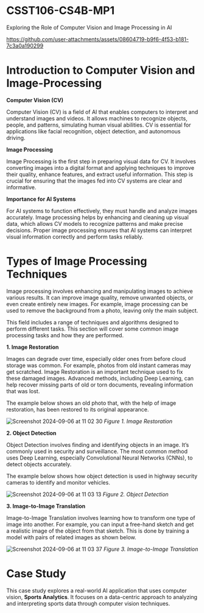 # CSST106-CS4B-MP1
 Exploring the Role of Computer Vision and Image Processing in AI

https://github.com/user-attachments/assets/08604719-b9f6-4f53-b181-7c3a0a190299

# **Introduction to Computer Vision and Image-Processing**

**Computer Vision (CV)**

Computer Vision (CV) is a field of AI that enables computers to interpret and understand images and videos. It allows machines to recognize objects, people, and patterns, simulating human visual abilities. CV is essential for applications like facial recognition, object detection, and autonomous driving.

**Image Processing**

Image Processing is the first step in preparing visual data for CV. It involves converting images into a digital format and applying techniques to improve their quality, enhance features, and extract useful information. This step is crucial for ensuring that the images fed into CV systems are clear and informative.

**Importance for AI Systems**

For AI systems to function effectively, they must handle and analyze images accurately. Image processing helps by enhancing and cleaning up visual data, which allows CV models to recognize patterns and make precise decisions. Proper image processing ensures that AI systems can interpret visual information correctly and perform tasks reliably.


# **Types of Image Processing Techniques**

Image processing involves enhancing and manipulating images to achieve various results. It can improve image quality, remove unwanted objects, or even create entirely new images. For example, image processing can be used to remove the background from a photo, leaving only the main subject.

This field includes a range of techniques and algorithms designed to perform different tasks. This section will cover some common image processing tasks and how they are performed.

**1. Image Restoration**

Images can degrade over time, especially older ones from before cloud storage was common. For example, photos from old instant cameras may get scratched. Image Restoration is an important technique used to fix these damaged images. Advanced methods, including Deep Learning, can help recover missing parts of old or torn documents, revealing information that was lost.

The example below shows an old photo that, with the help of image restoration, has been restored to its original appearance.

![Screenshot 2024-09-06 at 11 02 30](https://github.com/user-attachments/assets/898153e7-fb26-4f01-90a2-0e521b37555a)
_Figure 1. Image Restoration_

**2. Object Detection**

Object Detection involves finding and identifying objects in an image. It’s commonly used in security and surveillance. The most common method uses Deep Learning, especially Convolutional Neural Networks (CNNs), to detect objects accurately.

The example below shows how object detection is used in highway security cameras to identify and monitor vehicles.

![Screenshot 2024-09-06 at 11 03 13](https://github.com/user-attachments/assets/f6462662-56f6-42c0-9c92-fea981f420b3)
_Figure 2. Object Detection_

**3. Image-to-Image Translation**

Image-to-Image Translation involves learning how to transform one type of image into another. For example, you can input a free-hand sketch and get a realistic image of the object from that sketch. This is done by training a model with pairs of related images as shown below.

![Screenshot 2024-09-06 at 11 03 37](https://github.com/user-attachments/assets/758d87e1-70b7-4136-b631-8d5b00073ca7)
_Figure 3. Image-to-Image Translation_


# **Case Study**

This case study explores a real-world AI application that uses computer vision, **Sports Analytics**. It focuses on a data-centric approach to analyzing and interpreting sports data through computer vision techniques.




















